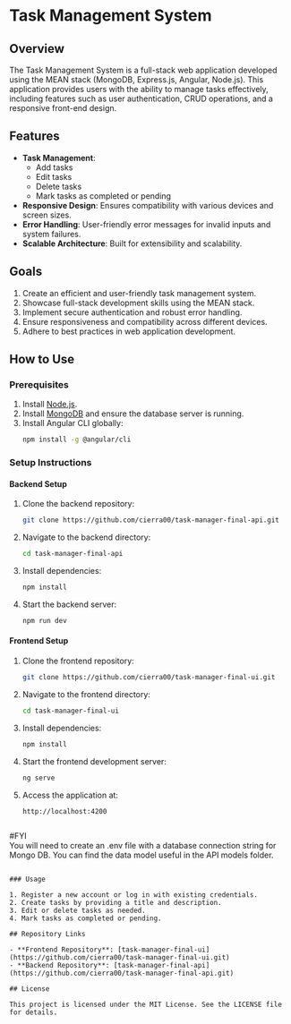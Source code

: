 # Task Management System

## Overview
The Task Management System is a full-stack web application developed using the MEAN stack (MongoDB, Express.js, Angular, Node.js). This application provides users with the ability to manage tasks effectively, including features such as user authentication, CRUD operations, and a responsive front-end design.

## Features


- **Task Management**:
  - Add tasks
  - Edit tasks
  - Delete tasks
  - Mark tasks as completed or pending
- **Responsive Design**: Ensures compatibility with various devices and screen sizes.
- **Error Handling**: User-friendly error messages for invalid inputs and system failures.
- **Scalable Architecture**: Built for extensibility and scalability.

## Goals

1. Create an efficient and user-friendly task management system.
2. Showcase full-stack development skills using the MEAN stack.
3. Implement secure authentication and robust error handling.
4. Ensure responsiveness and compatibility across different devices.
5. Adhere to best practices in web application development.

## How to Use

### Prerequisites

1. Install [Node.js](https://nodejs.org/).
2. Install [MongoDB](https://www.mongodb.com/try/download/community) and ensure the database server is running.
3. Install Angular CLI globally:
   ```bash
   npm install -g @angular/cli
   ```

### Setup Instructions

#### Backend Setup

1. Clone the backend repository:
   ```bash
   git clone https://github.com/cierra00/task-manager-final-api.git
   ```
2. Navigate to the backend directory:
   ```bash
   cd task-manager-final-api
   ```
3. Install dependencies:
   ```bash
   npm install
   ```
4. Start the backend server:
   ```bash
   npm run dev
   ```

#### Frontend Setup

1. Clone the frontend repository:
   ```bash
   git clone https://github.com/cierra00/task-manager-final-ui.git
   ```
2. Navigate to the frontend directory:
   ```bash
   cd task-manager-final-ui
   ```
3. Install dependencies:
   ```bash
   npm install
   ```
4. Start the frontend development server:
   ```bash
   ng serve
   ```
5. Access the application at:
   ```
   http://localhost:4200


#FYI  
You will need to create an .env file with a database connection string for Mongo DB. You can find the data model useful in the API models folder. 
   ```

### Usage

1. Register a new account or log in with existing credentials.
2. Create tasks by providing a title and description.
3. Edit or delete tasks as needed.
4. Mark tasks as completed or pending.

## Repository Links

- **Frontend Repository**: [task-manager-final-ui](https://github.com/cierra00/task-manager-final-ui.git)
- **Backend Repository**: [task-manager-final-api](https://github.com/cierra00/task-manager-final-api.git)

## License

This project is licensed under the MIT License. See the LICENSE file for details.
